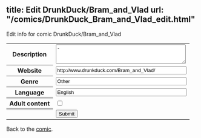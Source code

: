 title: Edit DrunkDuck/Bram_and_Vlad
url: "/comics/DrunkDuck_Bram_and_Vlad_edit.html"
---
Edit info for comic DrunkDuck/Bram_and_Vlad

<form name="comic" action="http://gaepostmail.appspot.com/comic/" method="post">
<table class="comicinfo">
<tr>
<th>Description</th><td><textarea name="description" cols="40" rows="3">-</textarea></td>
</tr>
<tr>
<th>Website</th><td><input type="text" name="url" value="http://www.drunkduck.com/Bram_and_Vlad/" size="40"/></td>
</tr>
<tr>
<th>Genre</th><td><input type="text" name="genre" value="Other" size="40"/></td>
</tr>
<tr>
<th>Language</th><td><input type="text" name="language" value="English" size="40"/></td>
</tr>
<tr>
<th>Adult content</th><td><input type="checkbox" name="adult" value="adult" /></td>
</tr>
<tr>
<th></th><td>
<input type="hidden" name="comic" value="DrunkDuck_Bram_and_Vlad" />
<input type="submit" name="submit" value="Submit" />
</td>
</tr>
</table>
</form>

Back to the [comic](DrunkDuck_Bram_and_Vlad.html).
